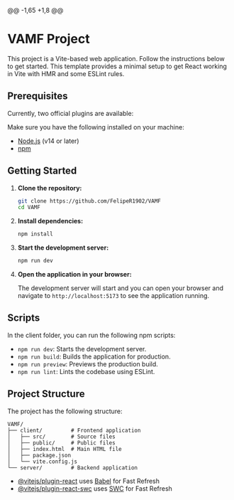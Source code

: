 @@ -1,65 +1,8 @@
# VAMF Project

This project is a Vite-based web application. Follow the instructions below to get started.
This template provides a minimal setup to get React working in Vite with HMR and some ESLint rules.

## Prerequisites
Currently, two official plugins are available:

Make sure you have the following installed on your machine:

- [Node.js](https://nodejs.org/) (v14 or later)
- [npm](https://www.npmjs.com/)

## Getting Started

1. **Clone the repository:**

   ```sh
   git clone https://github.com/FelipeR1902/VAMF
   cd VAMF
   ```

2. **Install dependencies:**

   ```sh
   npm install
   ```

3. **Start the development server:**

   ```sh
   npm run dev
   ```

4. **Open the application in your browser:**

   The development server will start and you can open your browser and navigate to `http://localhost:5173` to see the application running.

## Scripts

In the client folder, you can run the following npm scripts:

- `npm run dev`: Starts the development server.
- `npm run build`: Builds the application for production.
- `npm run preview`: Previews the production build.
- `npm run lint`: Lints the codebase using ESLint.

## Project Structure

The project has the following structure:

```
VAMF/
├── client/         # Frontend application
│   ├── src/        # Source files
│   ├── public/     # Public files
│   ├── index.html  # Main HTML file
│   ├── package.json
│   └── vite.config.js
└── server/         # Backend application
```
- [@vitejs/plugin-react](https://github.com/vitejs/vite-plugin-react/blob/main/packages/plugin-react/README.md) uses [Babel](https://babeljs.io/) for Fast Refresh
- [@vitejs/plugin-react-swc](https://github.com/vitejs/vite-plugin-react-swc) uses [SWC](https://swc.rs/) for Fast Refresh
